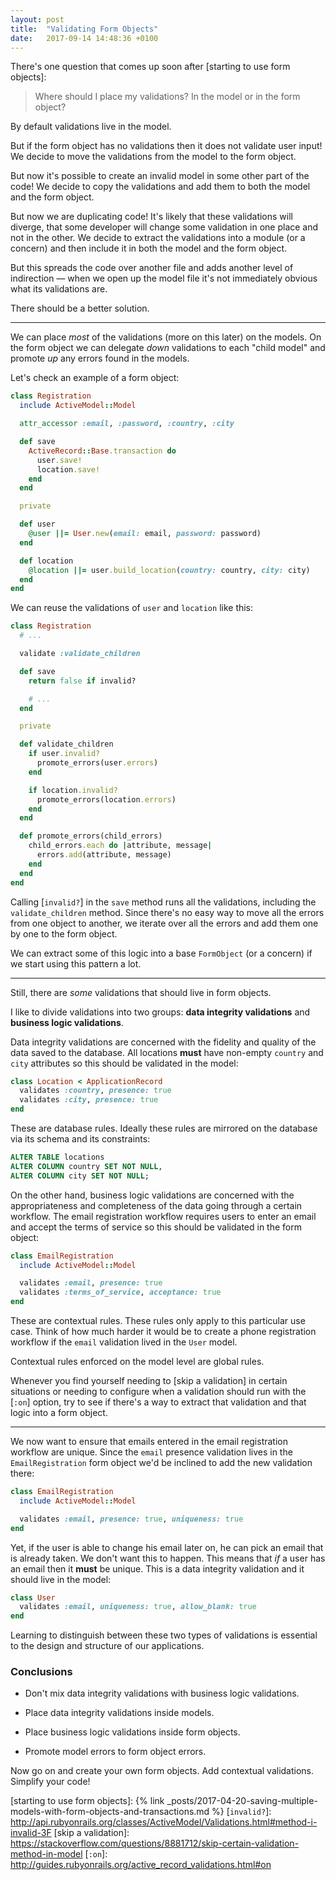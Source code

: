 ```yaml
---
layout: post
title:  "Validating Form Objects"
date:   2017-09-14 14:48:36 +0100
---
```

There's one question that comes up soon after [starting to use form objects]:

> Where should I place my validations? In the model or in the form object?

By default validations live in the model.

But if the form object has no validations then it does not validate user input!
We decide to move the validations from the model to the form object.

But now it's possible to create an invalid model in some other part of the code!
We decide to copy the validations and add them to both the model and the form object.

But now we are duplicating code! It's likely that these validations will diverge,
that some developer will change some validation in one place and not in the other.
We decide to extract the validations into a module (or a concern) and then include it in both the model and the form object.

But this spreads the code over another file and adds another level of indirection —
when we open up the model file it's not immediately obvious what its validations are.

There should be a better solution.

---

We can place *most* of the validations (more on this later) on the models.
On the form object we can delegate *down* validations to each "child model" and
promote *up* any errors found in the models.

Let's check an example of a form object:

```ruby
class Registration
  include ActiveModel::Model

  attr_accessor :email, :password, :country, :city

  def save
    ActiveRecord::Base.transaction do
      user.save!
      location.save!
    end
  end

  private

  def user
    @user ||= User.new(email: email, password: password)
  end

  def location
    @location ||= user.build_location(country: country, city: city)
  end
end
```

We can reuse the validations of `user` and `location` like this:

```ruby
class Registration
  # ...

  validate :validate_children

  def save
    return false if invalid?

    # ...
  end

  private

  def validate_children
    if user.invalid?
      promote_errors(user.errors)
    end

    if location.invalid?
      promote_errors(location.errors)
    end
  end

  def promote_errors(child_errors)
    child_errors.each do |attribute, message|
      errors.add(attribute, message)
    end
  end
end
```

Calling [`invalid?`] in the `save` method runs all the validations, including the `validate_children` method.
Since there's no easy way to move all the errors from one object to another,
we iterate over all the errors and add them one by one to the form object.

We can extract some of this logic into a base `FormObject` (or a concern) if we
start using this pattern a lot.

---

Still, there are *some* validations that should live in form objects.

I like to divide validations into two groups: **data integrity validations** and **business logic validations**.

Data integrity validations are concerned with the fidelity and quality of the data saved to the database.
All locations **must** have non-empty `country` and `city` attributes so this should be validated in the model:

```ruby
class Location < ApplicationRecord
  validates :country, presence: true
  validates :city, presence: true
end
```

These are database rules. Ideally these rules are mirrored on the database via its schema and its constraints:

```sql
ALTER TABLE locations
ALTER COLUMN country SET NOT NULL,
ALTER COLUMN city SET NOT NULL;
```

On the other hand, business logic validations are concerned with the
appropriateness and completeness of the data going through a certain workflow.
The email registration workflow requires users to enter an email and accept the
terms of service so this should be validated in the form object:

```ruby
class EmailRegistration
  include ActiveModel::Model

  validates :email, presence: true
  validates :terms_of_service, acceptance: true
end
```

These are contextual rules. These rules only apply to this particular use case.
Think of how much harder it would be to create a phone registration workflow
if the `email` validation lived in the `User` model.

Contextual rules enforced on the model level are global rules.

Whenever you find yourself needing to [skip a validation] in certain situations
or needing to configure when a validation should run with the [`:on`] option,
try to see if there's a way to extract that validation and that logic into a form object.

---

We now want to ensure that emails entered in the email registration workflow are unique.
Since the `email` presence validation lives in the `EmailRegistration` form object
we'd be inclined to add the new validation there:

```ruby
class EmailRegistration
  include ActiveModel::Model

  validates :email, presence: true, uniqueness: true
end
```

Yet, if the user is able to change his email later on, he can pick an email that is already taken.
We don't want this to happen. This means that *if* a user has an email then it **must** be unique.
This is a data integrity validation and it should live in the model:

```ruby
class User
  validates :email, uniqueness: true, allow_blank: true
end
```

Learning to distinguish between these two types of validations is essential to the design and structure of our applications.

### Conclusions

* Don't mix data integrity validations with business logic validations.

* Place data integrity validations inside models.

* Place business logic validations inside form objects.

* Promote model errors to form object errors.

Now go on and create your own form objects.
Add contextual validations.
Simplify your code!


[starting to use form objects]: {% link _posts/2017-04-20-saving-multiple-models-with-form-objects-and-transactions.md %}
[`invalid?`]: http://api.rubyonrails.org/classes/ActiveModel/Validations.html#method-i-invalid-3F
[skip a validation]: https://stackoverflow.com/questions/8881712/skip-certain-validation-method-in-model
[`:on`]: http://guides.rubyonrails.org/active_record_validations.html#on
